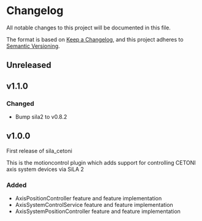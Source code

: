 # Changelog

All notable changes to this project will be documented in this file.

The format is based on [Keep a Changelog](https://keepachangelog.com/en/1.0.0/), and this project adheres
to [Semantic Versioning](https://semver.org/spec/v2.0.0.html).

<!--
Types of changes

    `Added` for new features.
    `Changed` for changes in existing functionality.
    `Deprecated` for soon-to-be removed features.
    `Removed` for now removed features.
    `Fixed` for any bug fixes.
    `Security` in case of vulnerabilities.
-->

## Unreleased


## v1.1.0

### Changed
- Bump sila2 to v0.8.2

## v1.0.0

First release of sila_cetoni

This is the motioncontrol plugin which adds support for controlling CETONI axis system devices via SiLA 2

### Added
- AxisPositionController feature and feature implementation
- AxisSystemControlService feature and feature implementation
- AxisSystemPositionController feature and feature implementation

